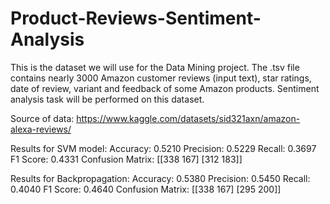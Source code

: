 # Product-Reviews-Sentiment-Analysis

This is the dataset we will use for the Data Mining project. The .tsv file contains nearly 3000 Amazon customer reviews (input text), star ratings, date of review, variant and feedback of some Amazon products. 
Sentiment analysis task will be performed on this dataset. 

Source of data: https://www.kaggle.com/datasets/sid321axn/amazon-alexa-reviews/

Results for SVM model:
Accuracy: 0.5210
Precision: 0.5229
Recall: 0.3697
F1 Score: 0.4331
Confusion Matrix:
[[338 167]
 [312 183]]

Results for Backpropagation: 
Accuracy: 0.5380
Precision: 0.5450
Recall: 0.4040
F1 Score: 0.4640
Confusion Matrix:
[[338 167]
 [295 200]]

